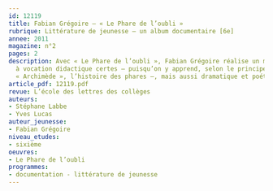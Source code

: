 ```yaml
---
id: 12119
title: Fabian Grégoire – « Le Phare de l’oubli »
rubrique: Littérature de jeunesse – un album documentaire [6e]
annee: 2011
magazine: n°2
pages: 2
description: Avec « Le Phare de l’oubli », Fabian Grégoire réalise un magnifique album
  à vocation didactique certes – puisqu’on y apprend, selon le principe de la collection
  « Archimède », l’histoire des phares –, mais aussi dramatique et poétique.
article_pdf: 12119.pdf
revue: L’école des lettres des collèges
auteurs:
- Stéphane Labbe
- Yves Lucas
auteur_jeunesse:
- Fabian Grégoire
niveau_etudes:
- sixième
oeuvres:
- Le Phare de l’oubli
programmes:
- documentation - littérature de jeunesse
---
```

